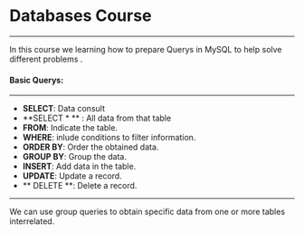 # **Databases Course**


-------
In this course we learning how to prepare Querys in MySQL  to help solve different problems .

#### Basic Querys:

------------

- **SELECT**: Data consult
- **SELECT * ** : All data from that table
- **FROM**: Indicate the table.
- **WHERE**: inlude conditions to filter information.
- **ORDER BY**: Order the obtained data.
- **GROUP BY**: Group the data.
- **INSERT**: Add data in the table.
- **UPDATE**: Update a record.
- ** DELETE **: Delete a record.
-----

We can use group queries to obtain specific data from one or more tables interrelated.
